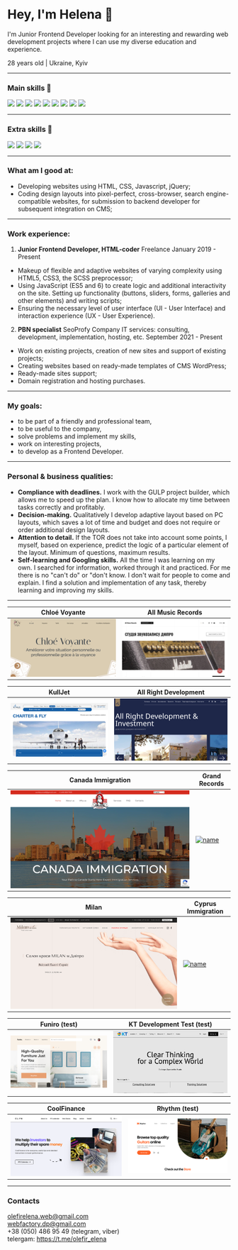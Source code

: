 # Hey, I'm Helena 👋


I'm Junior Frontend Developer looking for an interesting and rewarding web development projects where I can use my diverse education and experience. 

28 years old | Ukraine, Kyiv
____

### Main skills 🚀

![](https://img.shields.io/badge/HTML5-E34F26?style=for-the-badge&logo=html5&logoColor=white)
![](https://img.shields.io/badge/CSS3-1572B6?style=for-the-badge&logo=css3&logoColor=white)
![](https://img.shields.io/badge/Sass-CC6699?style=for-the-badge&logo=sass&logoColor=white)
![](https://img.shields.io/badge/JavaScript-323330?style=for-the-badge&logo=javascript&logoColor=F7DF1E)
![](https://img.shields.io/badge/jQuery-0769AD?style=for-the-badge&logo=jquery&logoColor=white)
![](https://img.shields.io/badge/Gulp-CF4647?style=for-the-badge&logo=gulp&logoColor=white)
![](https://img.shields.io/badge/npm-CB3837?style=for-the-badge&logo=npm&logoColor=white)
![](https://img.shields.io/badge/GitHub-100000?style=for-the-badge&logo=github&logoColor=white)
![](https://img.shields.io/badge/GitHub%20Pages-222222?style=for-the-badge&logo=GitHub%20Pages&logoColor=white)
____

### Extra skills 🚀

![](https://img.shields.io/badge/Wordpress-21759B?style=for-the-badge&logo=wordpress&logoColor=white)
![](https://img.shields.io/badge/Figma-F24E1E?style=for-the-badge&logo=figma&logoColor=white)
![](https://img.shields.io/badge/Adobe%20Photoshop-31A8FF?style=for-the-badge&logo=Adobe%20Photoshop&logoColor=black)
![](https://img.shields.io/badge/Adobe%20Illustrator-FF9A00?style=for-the-badge&logo=adobe%20illustrator&logoColor=white)
____

### What am I good at:

- Developing websites using HTML, CSS, Javascript, jQuery;
- Coding design layouts into pixel-perfect, cross-browser, search engine-compatible websites, for submission to backend developer for subsequent integration on CMS;
____

### Work experience:

1. **Junior Frontend Developer, HTML-coder**
Freelance January 2019 - Present
- Makeup of flexible and adaptive websites of varying complexity using HTML5, CSS3, the SCSS preprocessor;
- Using JavaScript (ES5 and 6) to create logic and additional interactivity on the site. Setting up functionality (buttons, sliders, forms, galleries and other elements) and writing scripts;
- Ensuring the necessary level of user interface (UI - User Interface) and interaction experience (UX - User Experience).

2. **PBN specialist**
SeoProfy Company IT services: consulting, development, implementation, hosting, etc. September 2021 - Present
- Work on existing projects, creation of new sites and support of existing projects;
- Creating websites based on ready-made templates of CMS WordPress;
- Ready-made sites support;
- Domain registration and hosting purchases.
____

### My goals:

- to be part of a friendly and professional team,
- to be useful to the company,
- solve problems and implement my skills,
- work on interesting projects,
- to develop as a Frontend Developer.
____

### Personal & business qualities:

- **Compliance with deadlines.**  I work with the GULP project builder, which allows me to speed up the plan. I know how to allocate my time between tasks correctly and profitably.
- **Decision-making.** Qualitatively I develop adaptive layout based on PC layouts, which saves a lot of time and budget and does not require or order additional design layouts.
- **Attention to detail.** If the TOR does not take into account some points, I myself, based on experience, predict the logic of a particular element of the layout. Minimum of questions, maximum results.
- **Self-learning and Googling skills.** All the time I was learning on my own. I searched for information, worked through it and practiced. For me there is no "can't do" or "don't know. I don't wait for people to come and explain. I find a solution and implementation of any task, thereby learning and improving my skills.

____

| Chloé Voyante  | All Music Records |
| ------------- | ------------- |
| [![name](https://github.com/OlefirElena/TestOlefirHelena/blob/main/img/Cartes-de-tarot-envo%C3%BBtantes-D%C3%A9chiffrez-les-secrets-de-votre-destin%C3%A9e.png)](https://chloe-voyante.com/)  | [![name](https://github.com/OlefirElena/TestOlefirHelena/blob/main/img/All-Music-Records-AM-Records.png)](https://www.am-records.com.ua/)  |

| KullJet | All Right Development |
| ------------- | ------------- |
| [![name](https://github.com/OlefirElena/TestOlefirHelena/blob/main/img/Private-Jet-Rental-European-Air-Charter-Cost-Hire-with-Kulljet-aero.png)](https://kulljet.aero/) | [![name](https://github.com/OlefirElena/TestOlefirHelena/blob/main/img/All-Right-Development-Investment.png)](https://olefirelena.github.io/AllRight/) |

| Canada Immigration | Grand Records |
| ------------- | ------------- |
| [![name](https://github.com/OlefirElena/TestOlefirHelena/blob/main/img/Canada-Immigration-Made-Simple-Start-Your-Journey-Today.png)](https://www.canada-aurora.com/) | [![name](https://github.com/OlefirElena/TestOlefirHelena/tree/main/img#:~:text=11%20minutes%20ago-,Grand%2DRecords.png,-(File))](https://grand-studio.com.ua/) |

| Milan | Cyprus Immigration |
| ------------- | ------------- |
| [![name](https://github.com/OlefirElena/TestOlefirHelena/blob/main/img/MILAN.png)](https://www.milan.dp.ua/) | [![name](https://github.com/OlefirElena/TestOlefirHelena/tree/main/img#:~:text=17%20minutes%20ago-,Residence%2Dpermit%2Din%2DCyprus%2Dimmigration%2Dto%2DCyprus%2DAvrora%2DTrading%2DLTD.png,-(File))](https://www.cyprus-aurora.com/) |

| Funiro (test)  | KT Development Test (test) |
| ------------- | ------------- |
| [![name](https://github.com/OlefirElena/TestOlefirHelena/blob/main/img/Funiro.png)](https://olefirelena.github.io/funiro/)  | [![name](https://github.com/OlefirElena/TestOlefirHelena/blob/main/img/Home.png)](https://olefirelena.github.io/KTDevelopmentTest/)  |

| CoolFinance  | Rhythm (test) |
| ------------- | ------------- |
| [![name](https://github.com/OlefirElena/TestOlefirHelena/blob/main/img/clfn.png)](https://olefirelena.github.io/CoolFinance/)  | [![name](https://github.com/OlefirElena/TestOlefirHelena/blob/main/img/Rhythm.png)](https://olefirelena.github.io/Rhythm/)  |
____

### Contacts

olefirelena.web@gmail.com <br />
webfactory.dp@gmail.com <br />
+38 (050) 486 95 49 (telegram, viber)<br />
telergam: https://t.me/olefir_elena
